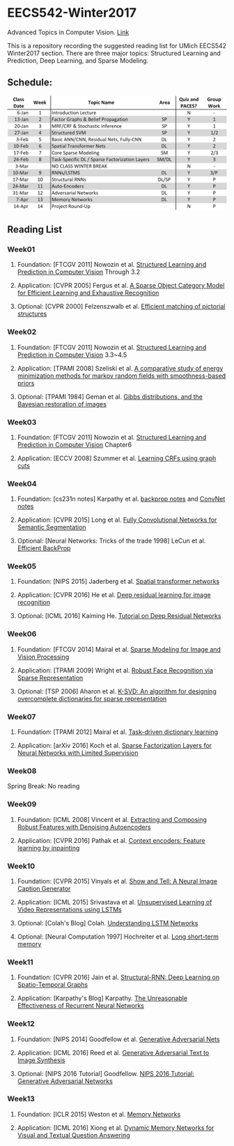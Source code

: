 # EECS542-Winter2017
Advanced Topics in Computer Vision. [Link](http://web.eecs.umich.edu/~jjcorso/t/542W17/)

This is a repository recording the suggested reading list for UMich EECS542 Winter2017 section. There are three major topics: Structured Learning and Prediction, Deep Learning, and Sparse Modeling.

## Schedule:

<img src="schedule.gif">

## Reading List
### Week01
1) Foundation: [FTCGV 2011] Nowozin et al. [Structured Learning and Prediction in Computer Vision](http://citeseerx.ist.psu.edu/viewdoc/download?doi=10.1.1.636.2651&rep=rep1&type=pdf) Through 3.2

2) Application: [CVPR 2005] Fergus et al. [A Sparse Object Category Model for Efficient Learning and Exhaustive Recognition](http://www.robots.ox.ac.uk:5000/~vgg/publications/papers/fergus05.pdf)

3) Optional: [CVPR 2000] Felzenszwalb et al. [Efficient matching of pictorial structures](http://www.cs.utexas.edu/users/grauman/courses/spring2007/395T/papers/pedro_cvpr2000.pdf)

### Week02
1) Foundation: [FTCGV 2011] Nowozin et al. [Structured Learning and Prediction in Computer Vision](http://citeseerx.ist.psu.edu/viewdoc/download?doi=10.1.1.636.2651&rep=rep1&type=pdf) 3.3~4.5

2) Application: [TPAMI 2008] Szeliski et al. [A comparative study of energy minimization methods for markov random fields with smoothness-based priors](http://ieeexplore.ieee.org/stamp/stamp.jsp?arnumber=4420084)

3) Optional: [TPAMI 1984] Geman et al. [Gibbs distributions, and the Bayesian restoration of images](http://www.csee.wvu.edu/~xinl/library/papers/infor/Geman_Geman.pdf)

### Week03
1) Foundation: [FTCGV 2011] Nowozin et al. [Structured Learning and Prediction in Computer Vision](http://citeseerx.ist.psu.edu/viewdoc/download?doi=10.1.1.636.2651&rep=rep1&type=pdf) Chapter6

2) Application: [ECCV 2008] Szummer et al. [Learning CRFs using graph cuts](http://www.msr-waypoint.com/en-us/um/people/pkohli/papers/skh_eccv08.pdf)

### Week04
1) Foundation: [cs231n notes] Karpathy et al. [backprop notes](http://cs231n.github.io/optimization-2/) and [ConvNet notes](http://cs231n.github.io/convolutional-networks/)

2) Application: [CVPR 2015] Long et al. [Fully Convolutional Networks for Semantic Segmentation](https://people.eecs.berkeley.edu/~jonlong/long_shelhamer_fcn.pdf)

3) Optional: [Neural Networks: Tricks of the trade 1998] LeCun et al. [Efficient BackProp](http://cseweb.ucsd.edu/classes/wi08/cse253/Handouts/lecun-98b.pdf)

### Week05
1) Foundation: [NIPS 2015] Jaderberg et al. [Spatial transformer networks](http://papers.nips.cc/paper/5854-spatial-transformer-networks.pdf)

2) Application: [CVPR 2016] He et al. [Deep residual learning for image recognition](http://www.cv-foundation.org/openaccess/content_cvpr_2016/papers/He_Deep_Residual_Learning_CVPR_2016_paper.pdf)

3) Optional: [ICML 2016] Kaiming He. [Tutorial on Deep Residual Networks](http://kaiminghe.com/icml16tutorial/icml2016_tutorial_deep_residual_networks_kaiminghe.pdf)

### Week06
1) Foundation: [FTCGV 2014] Mairal et al. [Sparse Modeling for Image and Vision Processing](http://lear.inrialpes.fr/people/mairal/resources/pdf/review_sparse_arxiv.pdf)

2) Application: [TPAMI 2009] Wright et al. [Robust Face Recognition via Sparse Representation](http://www.columbia.edu/~jw2966/papers/WYGSM09-PAMI.pdf)

3) Optional: [TSP 2006] Aharon et al. [K-SVD: An algorithm for designing overcomplete dictionaries for sparse representation](http://www.cs.technion.ac.il/~freddy/papers/120.pdf)

### Week07
1) Foundation: [TPAMI 2012] Mairal et al. [Task-driven dictionary learning](https://arxiv.org/pdf/1009.5358.pdf)

2) Application: [arXiv 2016] Koch et al. [Sparse Factorization Layers for Neural Networks with Limited Supervision](https://arxiv.org/pdf/1612.04468.pdf)

### Week08
Spring Break: No reading

### Week09
1) Foundation: [ICML 2008] Vincent et al. [Extracting and Composing Robust Features with Denoising Autoencoders](http://www.iro.umontreal.ca/~lisa/publications2/index.php/attachments/single/176)

2) Application: [CVPR 2016] Pathak et al. [Context encoders: Feature learning by inpainting](http://www.cv-foundation.org/openaccess/content_cvpr_2016/papers/Pathak_Context_Encoders_Feature_CVPR_2016_paper.pdf)

### Week10
1) Foundation: [CVPR 2015] Vinyals et al. [Show and Tell: A Neural Image Caption Generator](http://www.cv-foundation.org/openaccess/content_cvpr_2015/papers/Vinyals_Show_and_Tell_2015_CVPR_paper.pdf)

2) Application: [ICML 2015] Srivastava et al. [Unsupervised Learning of Video Representations using LSTMs](http://www.jmlr.org/proceedings/papers/v37/srivastava15.pdf)

3) Optional: [Colah's Blog] Colah. [Understanding LSTM Networks](http://colah.github.io/posts/2015-08-Understanding-LSTMs/)

4) Optional: [Neural Computation 1997] Hochreiter et al. [Long short-term memory](http://web.eecs.utk.edu/~itamar/courses/ECE-692/Bobby_paper1.pdf)

### Week11
1) Foundation: [CVPR 2016] Jain et al. [Structural-RNN: Deep Learning on Spatio-Temporal Graphs](http://www.cv-foundation.org/openaccess/content_cvpr_2016/papers/Jain_Structural-RNN_Deep_Learning_CVPR_2016_paper.pdf)

2) Application: [Karpathy's Blog] Karpathy. [The Unreasonable Effectiveness of Recurrent Neural Networks](http://karpathy.github.io/2015/05/21/rnn-effectiveness/)

### Week12
1) Foundation: [NIPS 2014] Goodfellow et al. [Generative Adversarial Nets](http://papers.nips.cc/paper/5423-generative-adversarial-nets.pdf)

2) Application: [ICML 2016] Reed et al. [Generative Adversarial Text to Image Synthesis](http://www.jmlr.org/proceedings/papers/v48/reed16.pdf)

3) Optional: [NIPS 2016 Tutorial] Goodfellow. [NIPS 2016 Tutorial: Generative Adversarial Networks](https://arxiv.org/pdf/1701.00160.pdf)

### Week13
1) Foundation: [ICLR 2015] Weston et al. [Memory Networks](https://arxiv.org/pdf/1410.3916.pdf)

2) Application: [ICML 2016] Xiong et al. [Dynamic Memory Networks for Visual and Textual Question Answering](http://www.jmlr.org/proceedings/papers/v48/xiong16.pdf)
